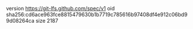 version https://git-lfs.github.com/spec/v1
oid sha256:cd6ace963fce8815479630b1b7719c785616b97408df4e912c06bd99d08264ca
size 2187
